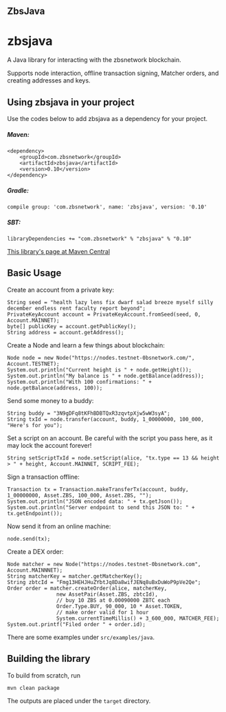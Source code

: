 ## ZbsJava

# zbsjava
A Java library for interacting with the zbsnetwork blockchain.

Supports node interaction, offline transaction signing, Matcher orders, and creating addresses and keys.

## Using zbsjava in your project
Use the codes below to add zbsjava as a dependency for your project.

##### Maven:
```
<dependency>
    <groupId>com.zbsnetwork</groupId>
    <artifactId>zbsjava</artifactId>
    <version>0.10</version>
</dependency>
```

##### Gradle:
```
compile group: 'com.zbsnetwork', name: 'zbsjava', version: '0.10'
```

##### SBT:
```
libraryDependencies += "com.zbsnetwork" % "zbsjava" % "0.10"
```

[This library's page at Maven Central](https://mvnrepository.com/artifact/com.zbsnetwork/zbsjava)

## Basic Usage
Create an account from a private key:
```
String seed = "health lazy lens fix dwarf salad breeze myself silly december endless rent faculty report beyond";
PrivateKeyAccount account = PrivateKeyAccount.fromSeed(seed, 0, Account.MAINNET);
byte[] publicKey = account.getPublicKey();
String address = account.getAddress();
```

Create a Node and learn a few things about blockchain:
```
Node node = new Node("https://nodes.testnet-0bsnetwork.com/", Account.TESTNET);
System.out.println("Current height is " + node.getHeight());
System.out.println("My balance is " + node.getBalance(address));
System.out.println("With 100 confirmations: " + node.getBalance(address, 100));
```

Send some money to a buddy:
```
String buddy = "3N9gDFq8tKFhBDBTQxR3zqvtpXjw5wW3syA";
String txId = node.transfer(account, buddy, 1_00000000, 100_000, "Here's for you");
```

Set a script on an account. Be careful with the script you pass here, as it may lock the account forever!
```
String setScriptTxId = node.setScript(alice, "tx.type == 13 && height > " + height, Account.MAINNET, SCRIPT_FEE);
```

Sign a transaction offline:
```
Transaction tx = Transaction.makeTransferTx(account, buddy, 1_00000000, Asset.ZBS, 100_000, Asset.ZBS, "");
System.out.println("JSON encoded data: " + tx.getJson());
System.out.println("Server endpoint to send this JSON to: " + tx.getEndpoint());
```

Now send it from an online machine:
```
node.send(tx);
```

Create a DEX order:
```
Node matcher = new Node("https://nodes.testnet-0bsnetwork.com", Account.MAINNNET);
String matcherKey = matcher.getMatcherKey();
String zbtcId = "Fmg13HEHJHuZYbtJq8Da8wifJENq8uBxDuWoP9pVe2Qe";
Order order = matcher.createOrder(alice, matcherKey,
                new AssetPair(Asset.ZBS, zbtcId),
                // buy 10 ZBS at 0.00090000 ZBTC each
                Order.Type.BUY, 90_000, 10 * Asset.TOKEN,
                // make order valid for 1 hour
                System.currentTimeMillis() + 3_600_000, MATCHER_FEE);
System.out.printf("Filed order " + order.id);
```
There are some examples under `src/examples/java`.

## Building the library

To build from scratch, run

```
mvn clean package
```

The outputs are placed under the `target` directory.
